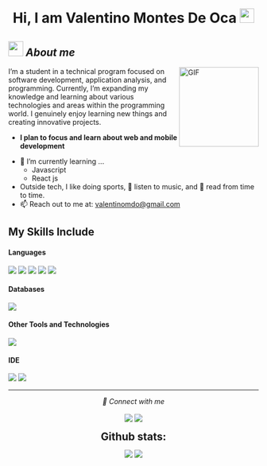 <h1 align="center"> Hi, I am Valentino Montes De Oca <img src="https://github.com/TheDudeThatCode/TheDudeThatCode/blob/master/Assets/Hi.gif" width="29px"></h1>


## <img src="https://media.giphy.com/media/ObNTw8Uzwy6KQ/giphy.gif" width="30px">&nbsp;***About me***
<img align="right" alt="GIF" height="160px" src="https://media.giphy.com/media/Ah3zHH7hvsSB2/giphy.gif" />

I’m a student in a technical program focused on software development, application analysis, and programming.
Currently, I’m expanding my knowledge and learning about various technologies and areas within the programming world.
I genuinely enjoy learning new things and creating innovative projects.

* **I plan to focus and learn about web and mobile development**
- 🌱 I’m currently learning ...
  - Javascript
  - React js
- Outside tech,  I like doing sports, 🎵 listen to music, and 📖 read from time to time.
- 📫 Reach out to me at: <a href="valentinomdo@gmail.com">valentinomdo@gmail.com</a>


## My Skills Include
<h4> Languages </h4>
<span> 
  <img src="https://img.shields.io/badge/Java-ED8B00?style=for-the-badge&logo=java&logoColor=white">
  <img src="https://img.shields.io/badge/C-00599C?style=for-the-badge&logo=c&logoColor=white">
  <img src="https://img.shields.io/badge/HTML5-E34F26?style=for-the-badge&logo=html5&logoColor=white">
  <img src="https://img.shields.io/badge/CSS3-1572B6?style=for-the-badge&logo=css3&logoColor=white">
  <img src="https://img.shields.io/badge/JavaScript-F7DF1E?style=for-the-badge&logo=javascript&logoColor=black">
</span>


<h4> Databases </h4>
<span>
  <img src="https://img.shields.io/badge/MySQL-00000F?style=for-the-badge&logo=mysql&logoColor=white">


<h4> Other Tools and Technologies </h4>
<span>
  <img src="https://img.shields.io/badge/Git-F05032?style=for-the-badge&logo=git&logoColor=white">
</span>
</span>

<h4> IDE </h4>
<span>
<img src="https://img.shields.io/badge/Visual_Studio_Code-0078D4?style=for-the-badge&logo=visual%20studio%20code&logoColor=white">
<img src="https://img.shields.io/badge/NetBeansIDE-1B6AC6.svg?style=for-the-badge&logo=apache-netbeans-ide&logoColor=white">

<hr>
<p align="center">
   <i>🤝 Connect with me</i>
   <br>
<br>	
<a target="_blank" href="https://www.linkedin.com/in/valentino-montes-de-oca-290869264"><img src="https://img.shields.io/badge/-LinkedIn-0077B5?style=for-the-badge&logo=Linkedin&logoColor=white"></img></a>
<a target="_blank" href="mailto:valentinomdo@gmail.com"><img src="https://img.shields.io/badge/-Gmail-D14836?style=for-the-badge&logo=Gmail&logoColor=white"></img></a>
<br>
</p>

<div align="center">
<h2 align="center" style="margin: 5px 10px;">Github stats:</h2> 

[![](https://github-readme-stats.vercel.app/api?username=ValenMdo&show_icons=true&theme=tokyonight&hide_border=true&locale=en)](https://github.com/ValenMdo)
[![](https://github-readme-streak-stats.herokuapp.com/?user=ValenMdo&theme=material-palenight)](https://github.com/ValenMdo)
</div>
